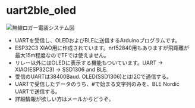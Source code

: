 # uart2ble_oled

![無線ロガー電装システム図](https://github.com/MasaoC/uart2ble_oled/assets/6983713/60b3bb58-795b-453c-8975-e27294d7edc4)


- UARTを受信し、OLEDおよびBLEに送信するArduinoプログラムです。
- ESP32C3 XIAO用に作成されています。nrf52840用もありますが飛距離が最大15m程度なのでTFでは使えません。
- リレー以外にはOLEDに表示する機能もついています。UART -> XIAO(ESP32C3) -> SSD1306 and BLE.
- 受信のUARTは38400Baud. OLED(SSD1306)とはI2Cで通信する。
- UARTで受信したデータのうち、#で始まる文字列のみを、BLE Nordic UARTで送信する。
- 詳細情報が欲しい方はメールからどうぞ。
